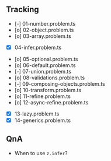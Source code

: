 ## Tracking
- [-] 01-number.problem.ts
- [o] 02-object.problem.ts
- [o] 03-array.problem.ts
- [x] 04-infer.problem.ts
- [o] 05-optional.problem.ts
- [o] 06-default.problem.ts
- [-] 07-union.problem.ts
- [o] 08-validations.problem.ts
- [-] 09-composing-objects.problem.ts
- [o] 10-transform.problem.ts
- [o] 11-refine.problem.ts
- [o] 12-async-refine.problem.ts
- [x] 13-lazy.problem.ts
- [x] 14-generics.problem.ts

## QnA
- When to use `z.infer`?